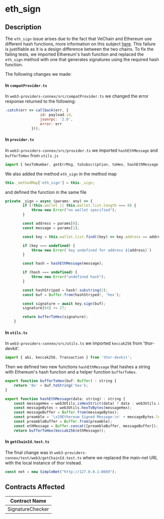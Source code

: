 # eth\_sign

## Description

The `eth_sign` issue arises due to the fact that VeChain and Ethereum use different hash functions, more information on this subject [here](https://github.com/vechain/vechain-docs/blob/main/core-concepts/evm-compatibility/test-coverage/broken-reference/README.md). This failure is justifiable as it is a design difference between the two chains. To fix the failing tests, we imported Ethereum's hash function and replaced the `eth_sign` method with one that generates signatures using the required hash function.

The following changes we made:

#### In `compatProvider.ts`

In `web3-providers-connex/src/compatProvider.ts` we changed the error response returned to the following:

```javascript
.catch(err => callback(err, {
				id: payload.id,
				jsonrpc: '2.0',
				error: err
			}));
```

#### In `provider.ts`

In `web3-providers-connex/src/provider.ts` we imported `hashEthMessage` and `bufferToHex` from `utils.js`

```javascript
import { hexToNumber, getErrMsg, toSubscription, toHex, hashEthMessage, bufferToHex } from './utils';
```

We also added the method `eth_sign` in the method map

```javascript
this._methodMap['eth_sign'] = this._sign;
```

and defined the function in the same file

```javascript
private _sign = async (params: any) => {
		if (!this.wallet || this.wallet.list.length === 0) {
			throw new Error("no wallet specified");
		}

		const address = params[0];
		const message = params[1];

		const key = this.wallet.list.find((key) => key.address == address);

		if (key === undefined) {
			throw new Error(`key undefined for address ${address}`)
		}

		const hash = hashEthMessage(message);

		if (hash === undefined) {
			throw new Error("undefined hash");
		}

		const hashStriped = hash?.substring(2);
		const buf = Buffer.from(hashStriped!, 'hex');

		const signature = await key.sign(buf);
		signature[64] += 27;

		return bufferToHex(signature);
	}
```

#### In `utils.ts`

In `web3-providers-connex/src/utils.ts` we imported `keccak256` from 'thor-devkit'.

```javascript
import { abi, keccak256, Transaction } from 'thor-devkit';
```

Then we defined two new functions `hashEthMessage` that hashes a string with Ethereum's hash function and a helper function `bufferToHex`.

```javascript
export function bufferToHex(buf: Buffer) : string {
	return '0x' + buf.toString('hex');
}

export function hashEthMessage(data: string) : string {
	const messageHex = web3Utils.isHexStrict(data) ? data : web3Utils.utf8ToHex(data);
	const messageBytes = web3Utils.hexToBytes(messageHex);
	const messageBuffer = Buffer.from(messageBytes);
	const preamble = '\x19Ethereum Signed Message:\n' + messageBytes.length;
	const preambleBuffer = Buffer.from(preamble);
	const ethMessage = Buffer.concat([preambleBuffer, messageBuffer]);
	return bufferToHex(keccak256(ethMessage));
```

#### In `getChainId.test.ts`

The final change was in `web3-providers-connex/test/web3/getChainId.test.ts` where we replaced the main-net URL with the local instance of thor instead.

```javascript
const net = new SimpleNet("http://127.0.0.1:8669");
```

## Contracts Affected

| Contract Name    |
|------------------|
| SignatureChecker |
